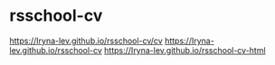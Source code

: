 # rsschool-cv
https://Iryna-lev.github.io/rsschool-cv/cv
https://Iryna-lev.github.io/rsschool-cv
https://Iryna-lev.github.io/rsschool-cv-html
